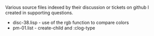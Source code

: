 Various source files indexed by their discussion or tickets on github
I created in supporting questions.

* disc-38.lisp - use of the rgb function to compare colors
* pm-01.list   - create-child and :clog-type
